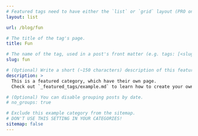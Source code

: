 ```yaml
---
# Featured tags need to have either the `list` or `grid` layout (PRO only).
layout: list

url: /blog/fun

# The title of the tag's page.
title: Fun

# The name of the tag, used in a post's front matter (e.g. tags: [<slug>]).
slug: fun

# (Optional) Write a short (~150 characters) description of this featured tag.
description: >
  This is a featured category, which have their own page.
  Check out `_featured_tags/example.md` to learn how to create your own.

# (Optional) You can disable grouping posts by date.
# no_groups: true

# Exclude this example category from the sitemap.
# DON'T USE THIS SETTING IN YOUR CATEGORIES!
sitemap: false
---
```


